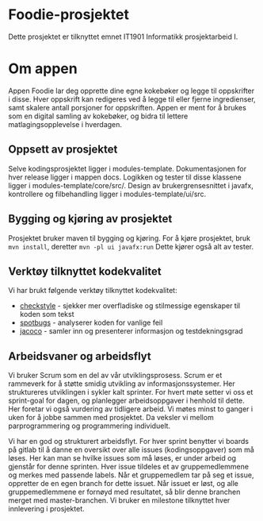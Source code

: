 # Foodie-prosjektet 

Dette prosjektet er tilknyttet emnet IT1901 Informatikk prosjektarbeid I.

# Om appen
Appen Foodie lar deg opprette dine egne kokebøker og legge til oppskrifter i disse. Hver oppskrift kan redigeres ved å legge til eller fjerne ingredienser, samt skalere antall porsjoner for oppskriften. Appen er ment for å brukes som en digital samling av kokebøker, og bidra til lettere matlagingsopplevelse i hverdagen. 

## Oppsett av prosjektet 
Selve kodingsprosjektet ligger i modules-template.
Dokumentasjonen for hver release ligger i mappen docs.
Logikken og tester til disse klassene ligger i modules-template/core/src/.
Design av brukergrensesnittet i javafx, kontrollere og filbehandling ligger i modules-template/ui/src.

## Bygging og kjøring av prosjektet
Prosjektet bruker maven til bygging og kjøring. 
For å kjøre prosjektet, bruk `mvn install`, deretter `mvn -pl ui javafx:run` Dette kjører også alt av tester. 

## Verktøy tilknyttet kodekvalitet
Vi har brukt følgende verktøy tilknyttet kodekvalitet:

- [checkstyle](https://checkstyle.sourceforge.io) - sjekker mer overfladiske og stilmessige egenskaper til koden som tekst
- [spotbugs](https://spotbugs.github.io/) - analyserer koden for vanlige feil
- [jacoco](https://www.jacoco.org) - samler inn og presenterer informasjon og testdekningsgrad

## Arbeidsvaner og arbeidsflyt
Vi bruker Scrum som en del av vår utviklingsprosess. Scrum er et rammeverk for å støtte smidig utvikling av informasjonssystemer. 
Her struktureres utviklingen i sykler kalt sprinter. For hvert møte setter vi oss et sprint-goal for dagen, og planlegger arbeidsoppgaver i henhold til dette. Her foretar vi også vurdering av tidligere arbeid. Vi møtes minst to ganger i uken for å jobbe sammen med prosjektet. 
Da veksler vi mellom parprogrammering og programmering individuelt. 

Vi har en god og strukturert arbeidsflyt. For hver sprint benytter vi boards på gitlab til å danne en oversikt over alle issues (kodingsoppgaver) som må løses. Her kan man se hvilke issues som må løses, er under arbeid og gjenstår for denne sprinten. Hver issue tildeles et av gruppemedlemmene og merkes med passende labels. Når et gruppemedlem tar på seg et issue, oppretter de en egen branch for dette issuet. Når issuet er løst, og alle gruppemedlemmene er fornøyd med resultatet, så blir denne branchen merget med master-branchen. Vi bruker en milestone tilknyttet hver innlevering i prosjektet. 




